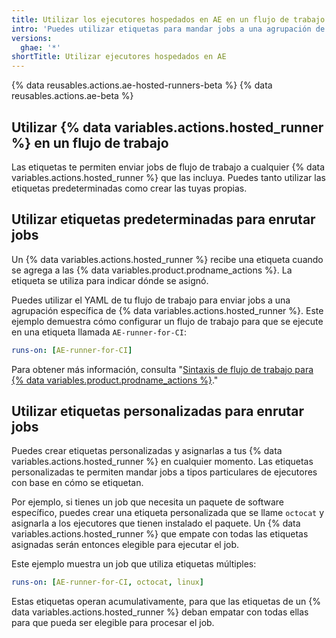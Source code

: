 ```yaml
---
title: Utilizar los ejecutores hospedados en AE en un flujo de trabajo
intro: 'Puedes utilizar etiquetas para mandar jobs a una agrupación de {% data variables.actions.hosted_runner %}.'
versions:
  ghae: '*'
shortTitle: Utilizar ejecutores hospedados en AE
---
```


{% data reusables.actions.ae-hosted-runners-beta %}
{% data reusables.actions.ae-beta %}

## Utilizar {% data variables.actions.hosted_runner %} en un flujo de trabajo

Las etiquetas te permiten enviar jobs de flujo de trabajo a cualquier {% data variables.actions.hosted_runner %} que las incluya. Puedes tanto utilizar las etiquetas predeterminadas como crear las tuyas propias.

## Utilizar etiquetas predeterminadas para enrutar jobs

Un {% data variables.actions.hosted_runner %} recibe una etiqueta cuando se agrega a las {% data variables.product.prodname_actions %}. La etiqueta se utiliza para indicar dónde se asignó.

Puedes utilizar el YAML de tu flujo de trabajo para enviar jobs a una agrupación específica de {% data variables.actions.hosted_runner %}. Este ejemplo demuestra cómo configurar un flujo de trabajo para que se ejecute en una etiqueta llamada `AE-runner-for-CI`:

```yaml
runs-on: [AE-runner-for-CI]
```

Para obtener más información, consulta "[Sintaxis de flujo de trabajo para {% data variables.product.prodname_actions %}](/github/automating-your-workflow-with-github-actions/workflow-syntax-for-github-actions#jobsjob_idruns-on)."

## Utilizar etiquetas personalizadas para enrutar jobs

Puedes crear etiquetas personalizadas y asignarlas a tus {% data variables.actions.hosted_runner %} en cualquier momento. Las etiquetas personalizadas te permiten mandar jobs a tipos particulares de ejecutores con base en cómo se etiquetan.

Por ejemplo, si tienes un job que necesita un paquete de software específico, puedes crear una etiqueta personalizada que se llame `octocat` y asignarla a los ejecutores que tienen instalado el paquete. Un {% data variables.actions.hosted_runner %} que empate con todas las etiquetas asignadas serán entonces elegible para ejecutar el job.

Este ejemplo muestra un job que utiliza etiquetas múltiples:

```yaml
runs-on: [AE-runner-for-CI, octocat, linux]
```

Estas etiquetas operan acumulativamente, para que las etiquetas de un {% data variables.actions.hosted_runner %} deban empatar con todas ellas para que pueda ser elegible para procesar el job.
